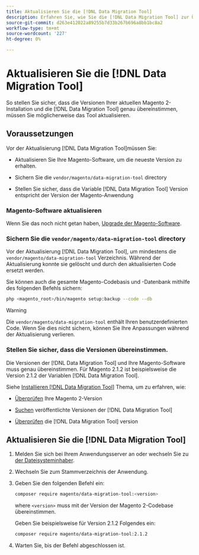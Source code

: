 ```yaml
---
title: Aktualisieren Sie die [!DNL Data Migration Tool]
description: Erfahren Sie, wie Sie die [!DNL Data Migration Tool] zur Übertragung von Daten zwischen Magento 1 und Magento 2.
source-git-commit: d263e412022a89255b7d33b267b696a8bb1bc8a2
workflow-type: tm+mt
source-wordcount: '227'
ht-degree: 0%

---
```



# Aktualisieren Sie die [!DNL Data Migration Tool]

So stellen Sie sicher, dass die Versionen Ihrer aktuellen Magento 2-Installation und die [!DNL Data Migration Tool] genau übereinstimmen, müssen Sie möglicherweise das Tool aktualisieren.

## Voraussetzungen

Vor der Aktualisierung [!DNL Data Migration Tool]müssen Sie:

* Aktualisieren Sie Ihre Magento-Software, um die neueste Version zu erhalten.

* Sichern Sie die `vendor/magento/data-migration-tool` directory

* Stellen Sie sicher, dass die Variable [!DNL Data Migration Tool] Version entspricht der Version der Magento-Anwendung

### Magento-Software aktualisieren

Wenn Sie das noch nicht getan haben, [Upgrade der Magento-Software](../../upgrade/overview.md).

### Sichern Sie die `vendor/magento/data-migration-tool` directory

Vor der Aktualisierung [!DNL Data Migration Tool], um mindestens die `vendor/magento/data-migration-tool` Verzeichnis. Während der Aktualisierung konnte sie gelöscht und durch den aktualisierten Code ersetzt werden.

Sie können auch die gesamte Magento-Codebasis und -Datenbank mithilfe des folgenden Befehls sichern:

```bash
php <magento_root>/bin/magento setup:backup --code --db
```

>[!WARNING]
>
>Die `vendor/magento/data-migration-tool` enthält Ihren benutzerdefinierten Code. Wenn Sie dies nicht sichern, können Sie Ihre Anpassungen während der Aktualisierung verlieren.


### Stellen Sie sicher, dass die Versionen übereinstimmen.

Die Versionen der [!DNL Data Migration Tool] und Ihre Magento-Software muss genau übereinstimmen. Für Magento 2.1.2 ist beispielsweise die Version 2.1.2 der Variablen [!DNL Data Migration Tool].

Siehe [Installieren [!DNL Data Migration Tool]](install.md) Thema, um zu erfahren, wie:

* [Überprüfen](install.md#check-your-version) Ihre Magento 2-Version

* [Suchen](install.md#find-released-versions-of-data-migration-tool) veröffentlichte Versionen der [!DNL Data Migration Tool]

* [Überprüfen](install.md#check-version-of-installed-data-migration-tool) die [!DNL Data Migration Tool] version

## Aktualisieren Sie die [!DNL Data Migration Tool]

1. Melden Sie sich bei Ihrem Anwendungsserver an oder wechseln Sie zu [der Dateisysteminhaber](../../installation/prerequisites/file-system/overview.md).
1. Wechseln Sie zum Stammverzeichnis der Anwendung.
1. Geben Sie den folgenden Befehl ein:

   ```bash
   composer require magento/data-migration-tool:<version>
   ```

   where `<version>` muss mit der Version der Magento 2-Codebase übereinstimmen.

   Geben Sie beispielsweise für Version 2.1.2 Folgendes ein:

   ```bash
   composer require magento/data-migration-tool:2.1.2
   ```

1. Warten Sie, bis der Befehl abgeschlossen ist.

